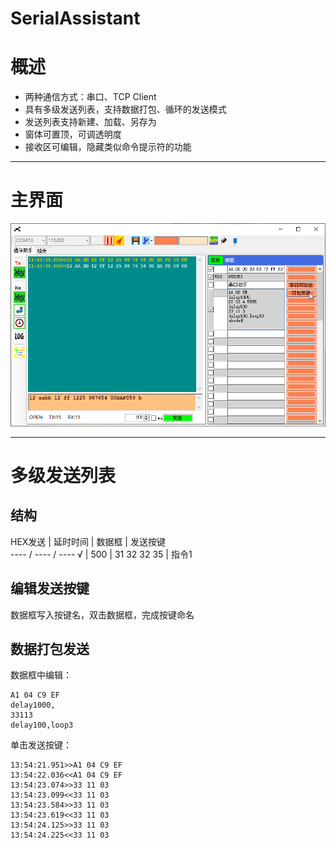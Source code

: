 # SerialAssistant
# 概述
* 两种通信方式：串口、TCP Client  
* 具有多级发送列表，支持数据打包、循环的发送模式  
* 发送列表支持新建、加载、另存为  
* 窗体可置顶，可调透明度  
* 接收区可编辑，隐藏类似命令提示符的功能  

---

# 主界面

![主界面](主界面.png)

---

# 多级发送列表
## 结构

HEX发送 | 延时时间 | 数据框 | 发送按键  
---- / ---- / ----
√ | 500 | 31 32 32 35 | 指令1

## 编辑发送按键
数据框写入按键名，双击数据框，完成按键命名

## 数据打包发送
数据框中编辑：  
```
A1 04 C9 EF
delay1000,
33113
delay100,loop3
```  
单击发送按键：
```
13:54:21.951>>A1 04 C9 EF
13:54:22.036<<A1 04 C9 EF
13:54:23.074>>33 11 03
13:54:23.099<<33 11 03
13:54:23.584>>33 11 03
13:54:23.619<<33 11 03
13:54:24.125>>33 11 03
13:54:24.225<<33 11 03
```  

